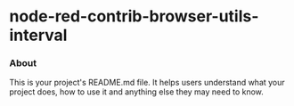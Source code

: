 node-red-contrib-browser-utils-interval
=======================================

### About

This is your project's README.md file. It helps users understand what your
project does, how to use it and anything else they may need to know.